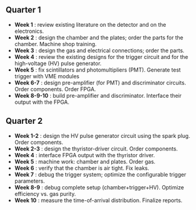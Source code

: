 ## Quarter 1
- **Week 1** : review existing literature on the detector and on the
  electronics.
- **Week 2** : design the chamber and the plates; order the parts for
  the chamber. Machine shop training.
- **Week 3** : design the gas and electrical connections; order the
    parts.
- **Week 4** : review the existing designs for the trigger circuit and
  for the high-voltage (HV) pulse generator.
- **Week 5** : fix scintillators and photomultipliers (PMT). Generate
  test trigger with VME modules
- **Week 6-7** : design pre-amplifier (for PMT) and discriminator
  circuits. Order components. Order FPGA.
- **Week 8-9-10** : build pre-amplifier and discriminator. Interface
  their output with the FPGA.

## Quarter 2
- **Week 1-2** : design the HV pulse generator circuit using the spark
  plug. Order components.
- **Week 2-3** : design the thyristor-driver circuit. Order
    components.
- **Week 4** : interface FPGA output with the thyristor driver.
- **Week 5** : machine work: chamber and plates. Order gas.
- **Week 6** : verify that the chamber is air tight. Fix leaks.
- **Week 7** : debug the trigger system; optimize the configurable
  trigger parameters.
- **Week 8-9** : debug complete setup (chamber+trigger+HV). Optimize
    efficiency vs. gas purity.
- **Week 10** : measure the time-of-arrival distribution. Finalize
  reports.
